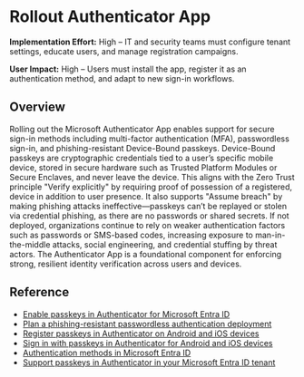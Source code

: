 #  Rollout Authenticator App

**Implementation Effort:** High – IT and security teams must configure tenant settings, educate users, and manage registration campaigns.

**User Impact:** High – Users must install the app, register it as an authentication method, and adapt to new sign-in workflows.

## Overview

Rolling out the Microsoft Authenticator App enables support for secure sign-in methods including multi-factor authentication (MFA), passwordless sign-in, and phishing-resistant Device-Bound passkeys. Device-Bound passkeys are cryptographic credentials tied to a user’s specific mobile device, stored in secure hardware such as Trusted Platform Modules or Secure Enclaves, and never leave the device. This aligns with the Zero Trust principle "Verify explicitly" by requiring proof of possession of a registered, device in addition to user presence. It also supports "Assume breach" by making phishing attacks ineffective—passkeys can’t be replayed or stolen via credential phishing, as there are no passwords or shared secrets. If not deployed, organizations continue to rely on weaker authentication factors such as passwords or SMS-based codes, increasing exposure to man-in-the-middle attacks, social engineering, and credential stuffing by threat actors. The Authenticator App is a foundational component for enforcing strong, resilient identity verification across users and devices.

## Reference

* [Enable passkeys in Authenticator for Microsoft Entra ID](https://learn.microsoft.com/entra/identity/authentication/how-to-enable-authenticator-passkey)
* [Plan a phishing-resistant passwordless authentication deployment](https://learn.microsoft.com/entra/identity/authentication/how-to-plan-prerequisites-phishing-resistant-passwordless-authentication)
* [Register passkeys in Authenticator on Android and iOS devices](https://learn.microsoft.com/entra/identity/authentication/how-to-register-passkey-authenticator)
* [Sign in with passkeys in Authenticator for Android and iOS devices](https://learn.microsoft.com/entra/identity/authentication/how-to-sign-in-passkey-authenticator)
* [Authentication methods in Microsoft Entra ID](https://learn.microsoft.com/entra/identity/authentication/concept-authentication-authenticator-app)
* [Support passkeys in Authenticator in your Microsoft Entra ID tenant](https://learn.microsoft.com/entra/identity/authentication/how-to-support-authenticator-passkey)
